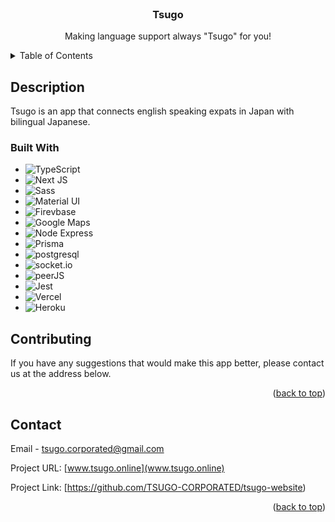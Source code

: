 <!-- PROJECT LOGO -->
<br />
<div align="center">
    <h3 align="center">Tsugo</h3>

  <p align="center">
    Making language support always "Tsugo" for you!
  </p>
</div>


<!-- TABLE OF CONTENTS -->
<details>
  <summary>Table of Contents</summary>
  <ol>
    <li>
      <a href="#Description">Description</a>
      <ul>
        <li><a href="#built-with">Built With</a></li>
      </ul>
    </li>
    <li><a href="#contributing">Contributing</a></li>
    <li><a href="#contact">Contact</a></li>
  </ol>
</details>

<!-- Description -->
## Description


Tsugo is an app that connects english speaking expats in Japan with bilingual Japanese. 

### Built With

* ![TypeScript](https://img.shields.io/badge/typescript-%23007ACC.svg?style=for-the-badge&logo=typescript&logoColor=white)
* ![Next JS](https://img.shields.io/badge/Next-black?style=for-the-badge&logo=next.js&logoColor=white)
* ![Sass](https://img.shields.io/badge/Sass-purple?style=for-the-badge&logo=sass&logoColor=white)
* ![Material UI](https://img.shields.io/badge/material_UI-blue?style=for-the-badge&logo=material_UI&logoColor=white)
* ![Firevbase](https://img.shields.io/badge/firebase-orange?style=for-the-badge&logo=firebase&logoColor=white)
* ![Google Maps](https://img.shields.io/badge/google_maps-green?style=for-the-badge&logo=googleMaps&logoColor=blue)
* ![Node Express](https://img.shields.io/badge/Node_Express-black?style=for-the-badge&logo=express&logoColor=white)
* ![Prisma](https://img.shields.io/badge/prisma-blue?style=for-the-badge&logo=prisma&logoColor=white)
* ![postgresql](https://img.shields.io/badge/postgresql-blue?style=for-the-badge&logo=postgreSQL&logoColor=white)
* ![socket.io](https://img.shields.io/badge/socket.io-black?style=for-the-badge&logo=socket.io&logoColor=white)
* ![peerJS](https://img.shields.io/badge/peerJS-orange?style=for-the-badge&logo=PeerJS&logoColor=white)
* ![Jest](https://img.shields.io/badge/-jest-%23C21325?style=for-the-badge&logo=jest&logoColor=white)
* ![Vercel](https://img.shields.io/badge/vercel-%23000000.svg?style=for-the-badge&logo=vercel&logoColor=white)
* ![Heroku](https://img.shields.io/badge/heroku-purple?style=for-the-badge&logo=heroku&logoColor=white)


## Contributing

If you have any suggestions that would make this app better, please contact us at the address below.

<p align="right">(<a href="#readme-top">back to top</a>)</p>


<!-- CONTACT -->
## Contact

Email - tsugo.corporated@gmail.com

Project URL: [www.tsugo.online](www.tsugo.online)

Project Link: [https://github.com/TSUGO-CORPORATED/tsugo-website)

<p align="right">(<a href="#readme-top">back to top</a>)</p>
